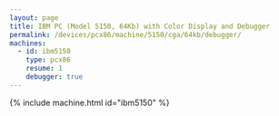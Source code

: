 ```yaml
---
layout: page
title: IBM PC (Model 5150, 64Kb) with Color Display and Debugger
permalink: /devices/pcx86/machine/5150/cga/64kb/debugger/
machines:
  - id: ibm5150
    type: pcx86
    resume: 1
    debugger: true
---
```


{% include machine.html id="ibm5150" %}
